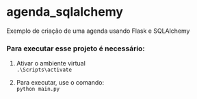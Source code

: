 # agenda_sqlalchemy
Exemplo de criação de uma agenda usando Flask e SQLAlchemy

### Para executar esse projeto é necessário:

1) Ativar o ambiente virtual  
``.\Scripts\activate``

2) Para executar, use o comando:  
``python main.py``  
